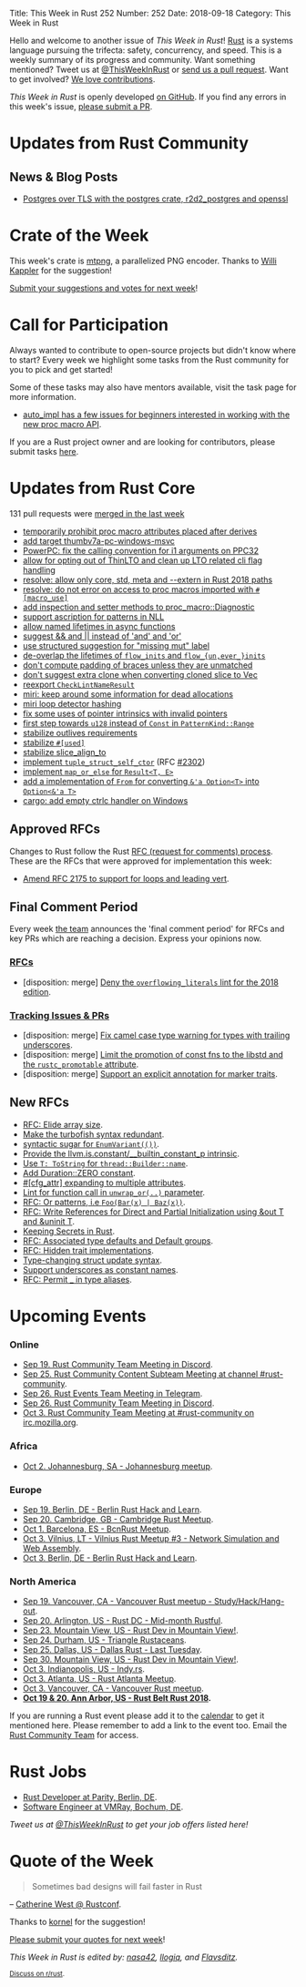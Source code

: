 Title: This Week in Rust 252
Number: 252
Date: 2018-09-18
Category: This Week in Rust

Hello and welcome to another issue of *This Week in Rust*!
[Rust](http://rust-lang.org) is a systems language pursuing the trifecta: safety, concurrency, and speed.
This is a weekly summary of its progress and community.
Want something mentioned? Tweet us at [@ThisWeekInRust](https://twitter.com/ThisWeekInRust) or [send us a pull request](https://github.com/cmr/this-week-in-rust).
Want to get involved? [We love contributions](https://github.com/rust-lang/rust/blob/master/CONTRIBUTING.md).

*This Week in Rust* is openly developed [on GitHub](https://github.com/cmr/this-week-in-rust).
If you find any errors in this week's issue, [please submit a PR](https://github.com/cmr/this-week-in-rust/pulls).

# Updates from Rust Community

## News & Blog Posts

* [Postgres over TLS with the postgres crate, r2d2_postgres and openssl](https://matthewkmayer.github.io/blag/public/post/postgres-tls/)

# Crate of the Week

This week's crate is [mtpng](https://github.com/brion/mtpng), a parallelized PNG encoder. Thanks to [Willi Kappler](https://users.rust-lang.org/t/crate-of-the-week/2704/454) for the suggestion!

[Submit your suggestions and votes for next week][submit_crate]!

[submit_crate]: https://users.rust-lang.org/t/crate-of-the-week/2704

# Call for Participation

Always wanted to contribute to open-source projects but didn't know where to start?
Every week we highlight some tasks from the Rust community for you to pick and get started!

Some of these tasks may also have mentors available, visit the task page for more information.

* [auto_impl has a few issues for beginners interested in working with the new proc macro API](https://users.rust-lang.org/t/twir-call-for-participation/4821/204).

If you are a Rust project owner and are looking for contributors, please submit tasks [here][guidelines].

[guidelines]: https://users.rust-lang.org/t/twir-call-for-participation/4821

# Updates from Rust Core

131 pull requests were [merged in the last week][merged]

[merged]: https://github.com/search?q=is%3Apr+org%3Arust-lang+is%3Amerged+merged%3A2018-09-10..2018-09-17

* [temporarily prohibit proc macro attributes placed after derives](https://github.com/rust-lang/rust/pull/54277)
* [add target thumbv7a-pc-windows-msvc](https://github.com/rust-lang/rust/pull/53621)
* [PowerPC: fix the calling convention for i1 arguments on PPC32](https://github.com/rust-lang/llvm/pull/127)
* [allow for opting out of ThinLTO and clean up LTO related cli flag handling](https://github.com/rust-lang/rust/pull/53950)
* [resolve: allow only core, std, meta and --extern in Rust 2018 paths](https://github.com/rust-lang/rust/pull/54116)
* [resolve: do not error on access to proc macros imported with `#[macro_use]`](https://github.com/rust-lang/rust/pull/53461)
* [add inspection and setter methods to proc_macro::Diagnostic](https://github.com/rust-lang/rust/pull/52896)
* [support ascription for patterns in NLL](https://github.com/rust-lang/rust/pull/53873)
* [allow named lifetimes in async functions](https://github.com/rust-lang/rust/pull/54000)
* [suggest && and || instead of 'and' and 'or'](https://github.com/rust-lang/rust/pull/54181)
* [use structured suggestion for "missing mut" label](https://github.com/rust-lang/rust/pull/54157)
* [de-overlap the lifetimes of `flow_inits` and `flow_{un,ever_}inits`](https://github.com/rust-lang/rust/pull/54213)
* [don't compute padding of braces unless they are unmatched](https://github.com/rust-lang/rust/pull/54092)
* [don't suggest extra clone when converting cloned slice to Vec](https://github.com/rust-lang/rust/pull/54080)
* [reexport `CheckLintNameResult`](https://github.com/rust-lang/rust/pull/54106)
* [miri: keep around some information for dead allocations](https://github.com/rust-lang/rust/pull/54254)
* [miri loop detector hashing](https://github.com/rust-lang/rust/pull/54076)
* [fix some uses of pointer intrinsics with invalid pointers](https://github.com/rust-lang/rust/pull/53804)
* [first step towards `u128` instead of `Const` in `PatternKind::Range`](https://github.com/rust-lang/rust/pull/51159)
* [stabilize outlives requirements](https://github.com/rust-lang/rust/pull/53793)
* [stabilize `#[used]`](https://github.com/rust-lang/rust/pull/51363)
* [stabilize slice_align_to](https://github.com/rust-lang/rust/pull/53754)
* [implement `tuple_struct_self_ctor`](https://github.com/rust-lang/rust/pull/53751) (RFC [#2302](https://rust-lang.github.io/rfcs/2302-tuple-struct-self-ctor.html))
* [implement `map_or_else` for `Result<T, E>`](https://github.com/rust-lang/rust/pull/53777)
* [add a implementation of `From` for converting `&'a Option<T>` into `Option<&'a T>`](https://github.com/rust-lang/rust/pull/53218)
* [cargo: add empty ctrlc handler on Windows](https://github.com/rust-lang/cargo/pull/6004)

## Approved RFCs

Changes to Rust follow the Rust [RFC (request for comments)
process](https://github.com/rust-lang/rfcs#rust-rfcs). These
are the RFCs that were approved for implementation this week:

* [Amend RFC 2175 to support for loops and leading vert](https://github.com/rust-lang/rfcs/pull/2530).

## Final Comment Period

Every week [the team](https://www.rust-lang.org/team.html) announces the
'final comment period' for RFCs and key PRs which are reaching a
decision. Express your opinions now.

### [RFCs](https://github.com/rust-lang/rfcs/labels/final-comment-period)

* [disposition: merge] [Deny the `overflowing_literals` lint for the 2018 edition](https://github.com/rust-lang/rfcs/pull/2438).

### [Tracking Issues & PRs](https://github.com/rust-lang/rust/labels/final-comment-period)

* [disposition: merge] [Fix camel case type warning for types with trailing underscores](https://github.com/rust-lang/rust/pull/54101).
* [disposition: merge] [Limit the promotion of const fns to the libstd and the `rustc_promotable` attribute](https://github.com/rust-lang/rust/pull/53851).
* [disposition: merge] [Support an explicit annotation for marker traits](https://github.com/rust-lang/rust/pull/53693).

## New RFCs

* [RFC: Elide array size](https://github.com/rust-lang/rfcs/pull/2545).
* [Make the turbofish syntax redundant](https://github.com/rust-lang/rfcs/pull/2544).
* [syntactic sugar for `EnumVariant(())`](https://github.com/rust-lang/rfcs/issues/2543).
* [Provide the llvm.is.constant/__builtin_constant_p intrinsic](https://github.com/rust-lang/rfcs/issues/2542).
* [Use `T: ToString` for `thread::Builder::name`](https://github.com/rust-lang/rfcs/pull/2541).
* [Add Duration::ZERO constant](https://github.com/rust-lang/rfcs/issues/2540).
* [#[cfg_attr] expanding to multiple attributes](https://github.com/rust-lang/rfcs/pull/2539).
* [Lint for function call in `unwrap_or(..)` parameter](https://github.com/rust-lang/rfcs/issues/2536).
* [RFC: Or patterns, i.e `Foo(Bar(x) | Baz(x))`](https://github.com/rust-lang/rfcs/pull/2535).
* [RFC: Write References for Direct and Partial Initialization using &out T and &uninit T](https://github.com/rust-lang/rfcs/pull/2534).
* [Keeping Secrets in Rust](https://github.com/rust-lang/rfcs/issues/2533).
* [RFC: Associated type defaults and Default groups](https://github.com/rust-lang/rfcs/pull/2532).
* [RFC: Hidden trait implementations](https://github.com/rust-lang/rfcs/pull/2529).
* [Type-changing struct update syntax](https://github.com/rust-lang/rfcs/pull/2528).
* [Support underscores as constant names](https://github.com/rust-lang/rfcs/pull/2526).
* [RFC: Permit _ in type aliases](https://github.com/rust-lang/rfcs/pull/2524).

# Upcoming Events

### Online

* [Sep 19. Rust Community Team Meeting in Discord](https://discordapp.com/channels/442252698964721669/443773747350994945).
* [Sep 25. Rust Community Content Subteam Meeting at channel #rust-community](irc://irc.mozilla.org/rust-community).
* [Sep 26. Rust Events Team Meeting in Telegram](https://t.me/joinchat/EkKINhHCgZ9llzvPidOssA).
* [Sep 26. Rust Community Team Meeting in Discord](https://discordapp.com/channels/442252698964721669/443773747350994945).
* [Oct 3. Rust Community Team Meeting at #rust-community on irc.mozilla.org](irc://irc.mozilla.org/rust-community).

### Africa

* [Oct 2. Johannesburg, SA - Johannesburg meetup](https://www.meetup.com/Johannesburg-Rust-Meetup).

### Europe

* [Sep 19. Berlin, DE - Berlin Rust Hack and Learn](https://www.meetup.com/opentechschool-berlin/events/253541005/).
* [Sep 20. Cambridge, GB - Cambridge Rust Meetup](https://www.meetup.com/Cambridge-Rust-Meetup/events/pzwshpyxmbbc/).
* [Oct 1. Barcelona, ES - BcnRust Meetup](https://www.meetup.com/BcnRust/events/254655075/).
* [Oct 3. Vilnius, LT - Vilnius Rust Meetup #3 - Network Simulation and Web Assembly](https://www.meetup.com/Rust-in-Vilnius/events/254403141/).
* [Oct 3. Berlin, DE - Berlin Rust Hack and Learn](https://www.meetup.com/opentechschool-berlin/events/).

### North America

* [Sep 19. Vancouver, CA - Vancouver Rust meetup - Study/Hack/Hang-out](https://www.meetup.com/Vancouver-Rust/events/dqldspyxmbzb/).
* [Sep 20. Arlington, US - Rust DC - Mid-month Rustful](https://www.meetup.com/RustDC/events/253787454).
* [Sep 23. Mountain View, US - Rust Dev in Mountain View!](https://www.meetup.com/Rust-Dev-in-Mountain-View/events/glnfcpyxmbfc/).
* [Sep 24. Durham, US - Triangle Rustaceans](https://www.meetup.com/triangle-rustaceans/events/mfglwpyxmbgc/).
* [Sep 25. Dallas, US - Dallas Rust - Last Tuesday](https://www.meetup.com/Dallas-Rust/events/zfgwzmyxmbhc/).
* [Sep 30. Mountain View, US - Rust Dev in Mountain View!](https://www.meetup.com/Rust-Dev-in-Mountain-View).
* [Oct 3. Indianopolis, US - Indy.rs](https://www.meetup.com/indyrs/events/246726699/).
* [Oct 3. Atlanta, US - Rust Atlanta Meetup](https://www.meetup.com/Rust-ATL/).
* [Oct 3. Vancouver, CA - Vancouver Rust meetup](https://www.meetup.com/Vancouver-Rust/events/).
* **[Oct 19 & 20. Ann Arbor, US - Rust Belt Rust 2018](https://rust-belt-rust.com/).**


If you are running a Rust event please add it to the [calendar] to get
it mentioned here. Please remember to add a link to the event too.
Email the [Rust Community Team][community] for access.

[calendar]: https://www.google.com/calendar/embed?src=apd9vmbc22egenmtu5l6c5jbfc%40group.calendar.google.com
[community]: mailto:community-team@rust-lang.org

# Rust Jobs

* [Rust Developer at Parity, Berlin, DE](https://paritytech.io/jobs/).
* [Software Engineer at VMRay, Bochum, DE](https://careers.vmray.com/apply-software-engineer-rust-en/).

*Tweet us at [@ThisWeekInRust](https://twitter.com/ThisWeekInRust) to get your job offers listed here!*

# Quote of the Week

> Sometimes bad designs will fail faster in Rust

– [Catherine West @ Rustconf](https://youtu.be/aKLntZcp27M?t=1444).

Thanks to [kornel](https://users.rust-lang.org/t/twir-quote-of-the-week/328/561) for the suggestion!

[Please submit your quotes for next week](http://users.rust-lang.org/t/twir-quote-of-the-week/328)!

*This Week in Rust is edited by: [nasa42](https://github.com/nasa42), [llogiq](https://github.com/llogiq), and [Flavsditz](https://github.com/Flavsditz).*

<small>[Discuss on r/rust]().</small>
